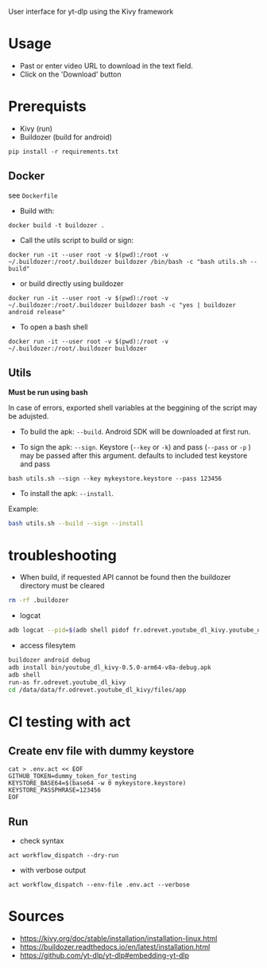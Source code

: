 User interface for yt-dlp using the Kivy framework

# Usage

* Past or enter video URL to download in the text field.
* Click on the 'Download' button

# Prerequists

* Kivy (run)
* Buildozer (build for android)

```
pip install -r requirements.txt
```

## Docker

see `Dockerfile`

* Build with:

`docker build -t buildozer .`

* Call the utils script to build or sign:

`docker run -it --user root -v $(pwd):/root -v ~/.buildozer:/root/.buildozer buildozer /bin/bash -c "bash utils.sh --build"`

* or build directly using buildozer

`docker run -it --user root -v $(pwd):/root -v ~/.buildozer:/root/.buildozer buildozer bash -c "yes | buildozer android release"`

* To open a bash shell

`docker run -it --user root -v $(pwd):/root -v ~/.buildozer:/root/.buildozer buildozer`

## Utils

**Must be run using bash**

In case of errors, exported shell variables at the beggining of the script may be adujsted. 

* To build the apk: `--build`. Android SDK will be downloaded at first run. 

* To sign the apk: `--sign`. Keystore (`--key` or `-k`)  and pass (`--pass` or `-p` ) may be passed after this argument. defaults to included test keystore and pass

```
bash utils.sh --sign --key mykeystore.keystore --pass 123456
```

* To install the apk: `--install`. 

Example: 

```bash
bash utils.sh --build --sign --install
```


# troubleshooting

* When build, if requested API cannot be found then the buildozer directory must be cleared

```sh
rm -rf .buildozer
```

* logcat

```sh
adb logcat --pid=$(adb shell pidof fr.odrevet.youtube_dl_kivy.youtube_dl_kivy) | grep -E "(ERROR|python|File|line)"
```

* access filesytem

```sh
buildozer android debug
adb install bin/youtube_dl_kivy-0.5.0-arm64-v8a-debug.apk
adb shell
run-as fr.odrevet.youtube_dl_kivy
cd /data/data/fr.odrevet.youtube_dl_kivy/files/app
```

# CI testing with act

## Create env file with dummy keystore

```
cat > .env.act << EOF
GITHUB_TOKEN=dummy_token_for_testing
KEYSTORE_BASE64=$(base64 -w 0 mykeystore.keystore)
KEYSTORE_PASSPHRASE=123456
EOF
```

## Run

* check syntax

```
act workflow_dispatch --dry-run
```

* with verbose output

```
act workflow_dispatch --env-file .env.act --verbose
```

# Sources

* https://kivy.org/doc/stable/installation/installation-linux.html
* https://buildozer.readthedocs.io/en/latest/installation.html
* https://github.com/yt-dlp/yt-dlp#embedding-yt-dlp
